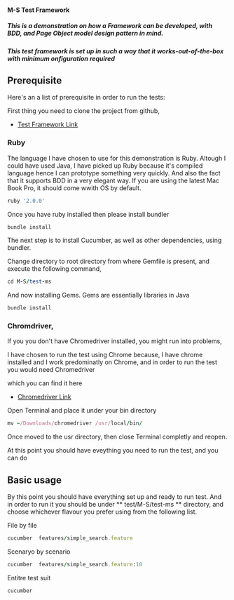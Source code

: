 #### M-S Test Framework

##### This is a demonstration on how a Framework can be developed, with BDD, and Page Object model design pattern in mind.

##### This test framework is set up in such a way that it works-out-of-the-box with minimum onfiguration required


## Prerequisite

Here's an a list of prerequisite in order to run the tests:

First thing you need to clone the project from github,

* [Test Framework Link](https://github.com/YaredTse/M-S.git)


### Ruby

The language I have chosen to use for this demonstration is Ruby.  Altough I could have used Java, I have picked up Ruby because it's compiled language hence I can prototype something very quickly.  And also the fact that it supports BDD in a very elegant way.  If you are using the latest Mac Book Pro, it should come wwith OS by default. 

```ruby
ruby '2.0.0'
```

Once you have ruby installed then please install bundler

```ruby
bundle install
```

The next step is to install Cucumber, as well as other dependencies, using bundler.

Change directory to root directory from where Gemfile is present, and execute the following command,

```ruby
cd M-S/test-ms
```

And now installing Gems.  Gems are essentially libraries in Java

```ruby
bundle install
```

### Chromdriver, 

If you you don't have Chromedriver installed, you might run into problems, 

I have chosen to run the test using Chrome because, I have chrome installed and I work predominatly on Chrome,  and in order to run the test you would need Chromedriver 

which you can find it here
* [Chromedriver Link](http://chromedriver.storage.googleapis.com/index.html?path=2.21/)


Open Terminal and place it under your bin directory

```ruby
mv ~/Downloads/chromedriver /usr/local/bin/
```

Once moved to the usr directory, then close Terminal completly and reopen.


At this point you should have eveything you need to run the test, and you can do 

## Basic usage

By this point you should have everything set up and ready to run test.  And in order to run it you should be under ** test/M-S/test-ms ** directory, and choose whichever flavour you prefer using from the following list. 

File by file 
```ruby
cucumber  features/simple_search.feature
```

Scenaryo by scenario
```ruby
cucumber  features/simple_search.feature:10
```

Entitre test suit
```ruby
cucumber
```
 
